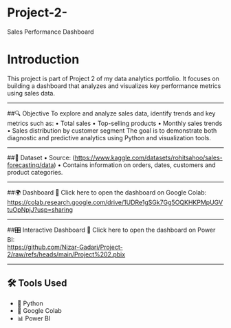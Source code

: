 # Project-2- 
Sales Performance Dashboard

# Introduction

This project is part of Project 2 of my data analytics portfolio. It focuses on building a dashboard that analyzes and visualizes key performance metrics using sales data.
________________________________________
##🔍 Objective
To explore and analyze sales data, identify trends and key metrics such as:
•	Total sales
•	Top-selling products
•	Monthly sales trends
•	Sales distribution by customer segment
The goal is to demonstrate both diagnostic and predictive analytics using Python and visualization tools.
________________________________________
##📑 Dataset
•	Source: (https://www.kaggle.com/datasets/rohitsahoo/sales-forecasting/data)
•	Contains information on orders, dates, customers and product categories.
________________________________________
##🌍 Dashboard
🔗 Click here to open the dashboard on Google Colab:
https://colab.research.google.com/drive/1UDRe1gSGk7Gg5OQKHKPMpUGVtuOpNpjJ?usp=sharing
________________________________________
##🎛️ Interactive Dashboard
🔗 Click here to open the dashboard on Power BI:                               
https://github.com/Nizar-Gadari/Project-2/raw/refs/heads/main/Project%202.pbix
________________________________________

## 🛠️ Tools Used

- 🐍 Python  
- 🧪 Google Colab  
- 📊 Power BI

